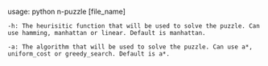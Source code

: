 usage: python n-puzzle [file_name]

    -h: The heurisitic function that will be used to solve the puzzle. Can use hamming, manhattan or linear. Default is manhattan.
    
    -a: The algorithm that will be used to solve the puzzle. Can use a*, uniform_cost or greedy_search. Default is a*.
